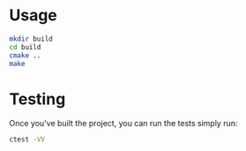 # Usage
```sh
mkdir build
cd build
cmake ..
make
```
# Testing
Once you've built the project, you can run the tests
simply run:
```sh
ctest -VV
```
